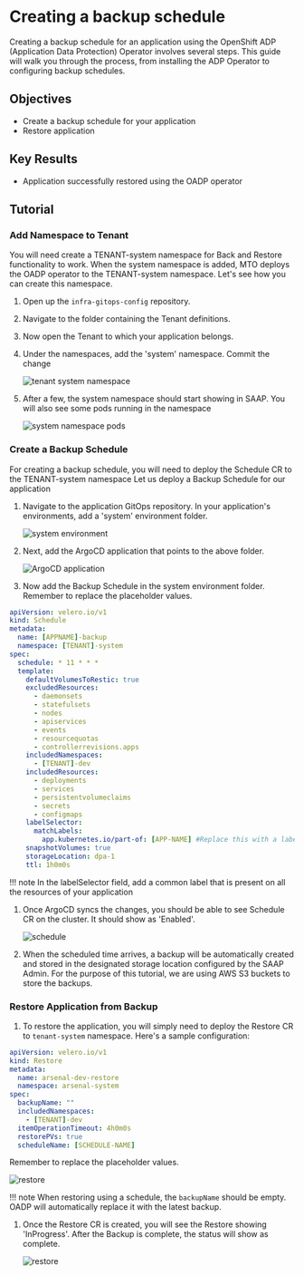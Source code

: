 # Creating a backup schedule

Creating a backup schedule for an application using the OpenShift ADP (Application Data Protection) Operator involves several steps. This guide will walk you through the process, from installing the ADP Operator to configuring backup schedules.

## Objectives

- Create a backup schedule for your application
- Restore application

## Key Results

- Application successfully restored using the OADP operator

## Tutorial

### Add Namespace to Tenant

You will need create a TENANT-system namespace for Back and Restore functionality to work.
When the system namespace is added, MTO deploys the OADP operator to the TENANT-system namespace.
Let's see how you can create this namespace.

1. Open up the `infra-gitops-config` repository.

1. Navigate to the folder containing the Tenant definitions.

1. Now open the Tenant to which your application belongs.

1. Under the namespaces, add the 'system' namespace. Commit the change

   ![tenant system namespace](images/tenant-system.png)

1. After a few, the system namespace should start showing in SAAP. You will also see some pods running in the namespace

   ![system namespace pods](images/tenant-system-pods.png)

### Create a Backup Schedule

For creating a backup schedule, you will need to deploy the Schedule CR to the TENANT-system namespace
Let us deploy a Backup Schedule for our application

1. Navigate to the application GitOps repository. In your application's environments, add a 'system' environment folder.

   ![system environment](images/system-folder.png)

1. Next, add the ArgoCD application that points to the above folder.

   ![ArgoCD application](images/argocd-app.png)

1. Now add the Backup Schedule in the system environment folder. Remember to replace the placeholder values.

```yaml
apiVersion: velero.io/v1
kind: Schedule
metadata:
  name: [APPNAME]-backup
  namespace: [TENANT]-system
spec:
  schedule: * 11 * * *
  template:
    defaultVolumesToRestic: true
    excludedResources:
      - daemonsets
      - statefulsets
      - nodes
      - apiservices
      - events
      - resourcequotas
      - controllerrevisions.apps
    includedNamespaces:
      - [TENANT]-dev
    includedResources:
      - deployments
      - services
      - persistentvolumeclaims
      - secrets
      - configmaps
    labelSelector:
      matchLabels:
        app.kubernetes.io/part-of: [APP-NAME] #Replace this with a label present on your application
    snapshotVolumes: true
    storageLocation: dpa-1
    ttl: 1h0m0s

```

   !!! note
       In the labelSelector field, add a common label that is present on all the resources of your application

1. Once ArgoCD syncs the changes, you should be able to see Schedule CR on the cluster. It should show as 'Enabled'.

   ![schedule](images/schedule.png)

1. When the scheduled time arrives, a backup will be automatically created and stored in the designated storage location configured by the SAAP Admin. For the purpose of this tutorial, we are using AWS S3 buckets to store the backups.

### Restore Application from Backup

1. To restore the application, you will simply need to deploy the Restore CR to `tenant-system` namespace.
   Here's a sample configuration:

```yaml
apiVersion: velero.io/v1
kind: Restore
metadata:
  name: arsenal-dev-restore
  namespace: arsenal-system
spec:
  backupName: ""
  includedNamespaces:
    - [TENANT]-dev
  itemOperationTimeout: 4h0m0s
  restorePVs: true
  scheduleName: [SCHEDULE-NAME]
```

   Remember to replace the placeholder values.

   ![restore](images/restore-cr.png)

  !!! note
      When restoring using a schedule, the `backupName` should be empty. OADP will automatically replace it with the latest backup.

1. Once the Restore CR is created, you will see the Restore showing 'InProgress'. After the Backup is complete, the status will show as complete.

   ![restore](images/restore.png)
